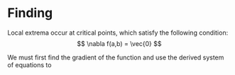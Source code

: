 # Finding

Local extrema occur at critical points, which satisfy the following condition:
$$
\nabla f(a,b) = \vec{0}
$$

We must first find the gradient of the function and use the derived system of equations to 